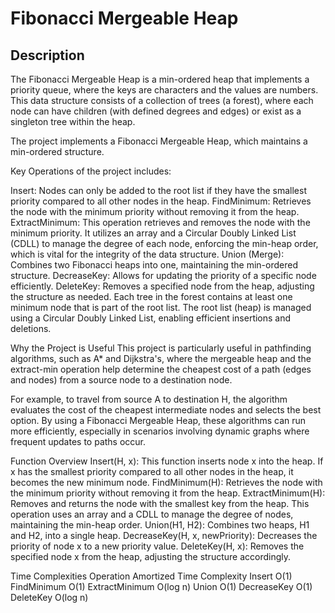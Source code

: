 # Fibonacci Mergeable Heap

## Description
The Fibonacci Mergeable Heap is a min-ordered heap that implements a priority queue, where the keys are characters and the values are numbers. This data structure consists of a collection of trees (a forest), where each node can have children (with defined degrees and edges) or exist as a singleton tree within the heap.






The project implements a Fibonacci Mergeable Heap, which maintains a min-ordered structure.

Key Operations of the project includes:

Insert: Nodes can only be added to the root list if they have the smallest priority compared to all other nodes in the heap.
FindMinimum: Retrieves the node with the minimum priority without removing it from the heap.
ExtractMinimum: This operation retrieves and removes the node with the minimum priority. It utilizes an array and a Circular Doubly Linked List (CDLL) to manage the degree of each node, enforcing the min-heap order, which is vital for the integrity of the data structure.
Union (Merge): Combines two Fibonacci heaps into one, maintaining the min-ordered structure.
DecreaseKey: Allows for updating the priority of a specific node efficiently.
DeleteKey: Removes a specified node from the heap, adjusting the structure as needed.
Each tree in the forest contains at least one minimum node that is part of the root list. The root list (heap) is managed using a Circular Doubly Linked List, enabling efficient insertions and deletions.

Why the Project is Useful
This project is particularly useful in pathfinding algorithms, such as A* and Dijkstra's, where the mergeable heap and the extract-min operation help determine the cheapest cost of a path (edges and nodes) from a source node to a destination node.

For example, to travel from source A to destination H, the algorithm evaluates the cost of the cheapest intermediate nodes and selects the best option. By using a Fibonacci Mergeable Heap, these algorithms can run more efficiently, especially in scenarios involving dynamic graphs where frequent updates to paths occur.

Function Overview
Insert(H, x): This function inserts node x into the heap. If x has the smallest priority compared to all other nodes in the heap, it becomes the new minimum node.
FindMinimum(H): Retrieves the node with the minimum priority without removing it from the heap.
ExtractMinimum(H): Removes and returns the node with the smallest key from the heap. This operation uses an array and a CDLL to manage the degree of nodes, maintaining the min-heap order.
Union(H1, H2): Combines two heaps, H1 and H2, into a single heap.
DecreaseKey(H, x, newPriority): Decreases the priority of node x to a new priority value.
DeleteKey(H, x): Removes the specified node x from the heap, adjusting the structure accordingly.

Time Complexities
Operation	Amortized Time Complexity
Insert	O(1)
FindMinimum	O(1)
ExtractMinimum	O(log n)
Union	O(1)
DecreaseKey	O(1)
DeleteKey	O(log n)



